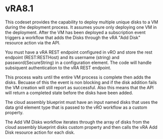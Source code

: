 # vRA8.1
This codeset provides the capability to deploy multiple unique disks to a VM during the deployment process. It assumes youre only deploying one VM in the deployment. After the VM has been deployed a subscription event triggers a workflow that adds the Disks through the vRA "Add Disk" resource action via the API.

You must have a vRA REST endpoint configured in vRO and store the rest endpoint (REST:RESTHost) and its username (string) and password(SecureString) in a configuration element. The code will handle subsiquent authentication to the vRA REST endpoint.

This process waits until the entire VM process is complete then adds the disks. Becuase of this the event is non blocking and if the disk addition fails the VM creation will still report as successful. Also this means that the API will return a completed state before the disks have been added.

The cloud assembly blueprint must have an input named disks that uses the data grid element type that is passed to the vRO workflow as a custom property.

The Add VM Disks workflow iterates through the array of disks from the cloud assembly blueprint disks custom property and then calls the vRA Add Disk resource action for each disk.

